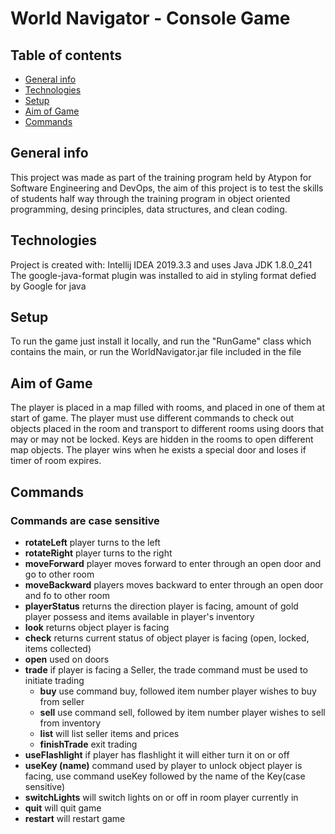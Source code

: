 # World Navigator - Console Game

## Table of contents
* [General info](#general-info)
* [Technologies](#technologies)
* [Setup](#setup)
* [Aim of Game](#game-aim)
* [Commands](#commands)

## General info
This project was made as part of the training program held by Atypon for Software Engineering and DevOps, the aim of this project is to test the skills of students half way through the training program in object oriented programming, desing principles, data structures, and clean coding.

## Technologies
Project is created with:
Intellij IDEA 2019.3.3 and uses Java JDK 1.8.0_241
The google-java-format plugin was installed to aid in styling format defied by Google for java

## Setup
To run the game just install it locally, and run the "RunGame" class which contains the main, or run the WorldNavigator.jar file included in the file

## Aim of Game
The player is placed in a map filled with rooms, and placed in one of them at start of game. The player must use different commands to check out objects placed in the room and transport to different rooms using doors that may or may not be locked. Keys are hidden in the rooms to open different map objects. The player wins when he exists a special door and loses if timer of room expires.

## Commands
### Commands are **case sensitive**

* **rotateLeft**  player turns to the left
* **rotateRight** player turns to the right
* **moveForward** player moves forward to enter through an open door and go to other room
* **moveBackward** players moves backward to enter through an open door and fo to other room
* **playerStatus** returns the direction player is facing, amount of gold player possess and items available in player's inventory
* **look** returns object player is facing 
* **check** returns current status of object player is facing (open, locked, items collected)
* **open** used on doors
* **trade** if player is facing a Seller, the trade command must be used to initiate trading 
  * **buy** use command buy, followed item number player wishes to buy from seller
  * **sell** use command sell, followed by item number player wishes to sell from inventory
  * **list** will list seller items and prices
  * **finishTrade** exit trading
* **useFlashlight** if player has flashlight it will either turn it on or off
* **useKey (name)** command used by player to unlock object player is facing, use command useKey followed by the name of the Key(case sensitive)
* **switchLights** will switch lights on or off in room player currently in
* **quit** will quit game
* **restart** will restart game 

